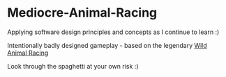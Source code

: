 # Mediocre-Animal-Racing
 Applying software design principles and concepts as I continue to learn :)
 
 Intentionally badly designed gameplay - based on the legendary [Wild Animal Racing](https://store.steampowered.com/app/389510/Wild_Animal_Racing/)
 
 Look through the spaghetti at your own risk :)
